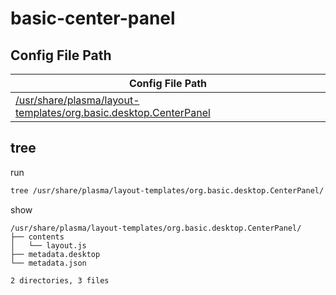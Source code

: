 

# basic-center-panel


## Config File Path

| Config File Path |
| --- |
| [/usr/share/plasma/layout-templates/org.basic.desktop.CenterPanel](asset/overlay/usr/share/plasma/layout-templates/org.basic.desktop.CenterPanel) |


## tree

run

``` sh
tree /usr/share/plasma/layout-templates/org.basic.desktop.CenterPanel/
```

show

```
/usr/share/plasma/layout-templates/org.basic.desktop.CenterPanel/
├── contents
│   └── layout.js
├── metadata.desktop
└── metadata.json

2 directories, 3 files
```

